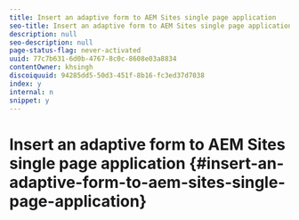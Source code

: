 ```yaml
---
title: Insert an adaptive form to AEM Sites single page application 
seo-title: Insert an adaptive form to AEM Sites single page application 
description: null
seo-description: null
page-status-flag: never-activated
uuid: 77c7b631-6d0b-4767-8c0c-8608e03a8834
contentOwner: khsingh
discoiquuid: 94285dd5-50d3-451f-8b16-fc3ed37d7038
index: y
internal: n
snippet: y
---
```


# Insert an adaptive form to AEM Sites single page application {#insert-an-adaptive-form-to-aem-sites-single-page-application}

